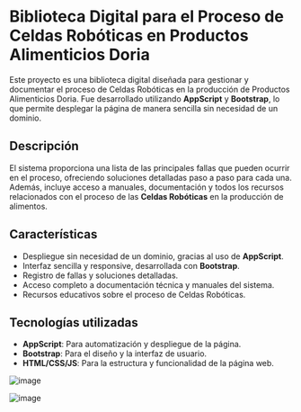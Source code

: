 # Biblioteca Digital para el Proceso de Celdas Robóticas en Productos Alimenticios Doria

Este proyecto es una biblioteca digital diseñada para gestionar y documentar el proceso de Celdas Robóticas en la producción de Productos Alimenticios Doria. Fue desarrollado utilizando **AppScript** y **Bootstrap**, lo que permite desplegar la página de manera sencilla sin necesidad de un dominio.

## Descripción

El sistema proporciona una lista de las principales fallas que pueden ocurrir en el proceso, ofreciendo soluciones detalladas paso a paso para cada una. Además, incluye acceso a manuales, documentación y todos los recursos relacionados con el proceso de las **Celdas Robóticas** en la producción de alimentos.

## Características

- Despliegue sin necesidad de un dominio, gracias al uso de **AppScript**.
- Interfaz sencilla y responsive, desarrollada con **Bootstrap**.
- Registro de fallas y soluciones detalladas.
- Acceso completo a documentación técnica y manuales del sistema.
- Recursos educativos sobre el proceso de Celdas Robóticas.

## Tecnologías utilizadas

- **AppScript**: Para automatización y despliegue de la página.
- **Bootstrap**: Para el diseño y la interfaz de usuario.
- **HTML/CSS/JS**: Para la estructura y funcionalidad de la página web.


![image](https://github.com/user-attachments/assets/5413740b-2d77-4c84-a94d-b8d7d7674570)

![image](https://github.com/user-attachments/assets/3a29ab38-27dc-41d9-9817-8b366cb504c7)





